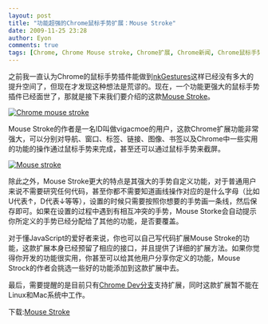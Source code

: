 ```yaml
---
layout: post
title: "功能超强的Chrome鼠标手势扩展：Mouse Stroke"
date: 2009-11-25 23:28
author: Eyon
comments: true
tags: [Chrome, Chrome Mouse stroke, Chrome扩展, Chrome新闻, Chrome鼠标手势]
---
```

之前我一直认为Chrome的鼠标手势插件能做到[nkGestures](http://www.chromi.org/archives/564)这样已经没有多大的提升空间了，但现在才发现这种想法是荒谬的。现在，一个功能更强大的鼠标手势插件已经面世了，那就是接下来我们要介绍的这款[Mouse Stroke](http://code.google.com/p/chrome-mouse-stroke/)。

<a href="http://img.chromi.org/2009/11/Chrome-mouse-stroke.jpg">![Chrome mouse stroke](http://img.chromi.org/2009/11/Chrome-mouse-stroke.jpg "Chrome mouse stroke")</a>

Mouse Stroke的作者是一名ID叫做vigacmoe的用户，这款Chrome扩展功能非常强大，可以分别对导航、窗口、标签、链接、图像、书签以及Chrome中一些实用的功能的操作通过鼠标手势来完成，甚至还可以通过鼠标手势来截屏。

<a href="http://img.chromi.org/2009/11/Mouse-stroke.jpg">![Mouse stroke](http://img.chromi.org/2009/11/Mouse-stroke.jpg "Mouse stroke")</a>

除此之外，Mouse Stroke更大的特点是其强大的手势自定义功能，对于普通用户来说不需要研究任何代码，甚至你都不需要知道画线操作对应的是什么字母（比如U代表↑，D代表↓等等），设置的时候只需要按照你想要的手势画一条线，然后保存即可。如果在设置的过程中遇到有相互冲突的手势，Mouse Storke会自动提示你所定义的手势已经分配给了其他的功能，是否要覆盖。

对于懂JavaScript的爱好者来说，你也可以自己写代码扩展Mouse Stroke的功能，这款扩展本身已经预留了相应的接口，并且提供了详细的扩展方法。如果你觉得你开发的功能很实用，你甚至可以给其他用户分享你定义的功能，Mouse Strock的作者会挑选一些好的功能添加到这款扩展中去。

最后，需要提醒的是目前只有[Chrome Dev分支](http://www.chromi.org/archives/tag/chrome-dev)支持扩展，同时这款扩展暂不能在Linux和Mac系统中工作。

下载:[Mouse Stroke](http://code.google.com/p/chrome-mouse-stroke/)
